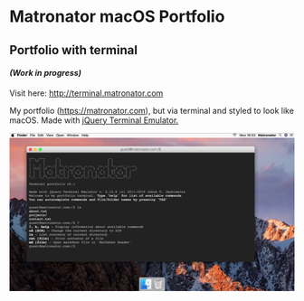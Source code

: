 # Matronator macOS Portfolio

## Portfolio with terminal 

#### *(Work in progress)*

Visit here: http://terminal.matronator.com

My portfolio (https://matronator.com), but via terminal and styled to look like macOS. Made with [jQuery Terminal Emulator.](http://terminal.jcubic.pl)

![Termfolio](termfolio.jpg "Preview")
